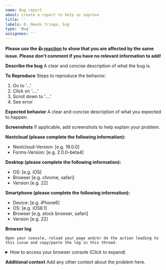 ```yaml
---
name: Bug report
about: Create a report to help us improve
title: ''
labels: 0. Needs triage, bug
type: 'Bug'
assignees: ''
---
```


**Please use the 👍 [reaction](https://blog.github.com/2016-03-10-add-reactions-to-pull-requests-issues-and-comments/) to show that you are affected by the same issue. Please don't comment if you have no relevant information to add!**

**Describe the bug**
A clear and concise description of what the bug is.

**To Reproduce**
Steps to reproduce the behavior:

1. Go to '...'
2. Click on '....'
3. Scroll down to '....'
4. See error

**Expected behavior**
A clear and concise description of what you expected to happen.

**Screenshots**
If applicable, add screenshots to help explain your problem.

**Nextcloud (please complete the following information):**

- Nextcloud-Version: [e.g. 19.0.0]
- Forms-Version: [e.g. 2.0.0-beta4]

**Desktop (please complete the following information):**

- OS: [e.g. iOS]
- Browser [e.g. chrome, safari]
- Version [e.g. 22]

**Smartphone (please complete the following information):**

- Device: [e.g. iPhone6]
- OS: [e.g. iOS8.1]
- Browser [e.g. stock browser, safari]
- Version [e.g. 22]

**Browser log**

```
Open your console, reload your page and/or do the action leading to this issue and copy/paste the log in this thread.
```

<details>
<summary>How to access your browser console (Click to expand)</summary>

# Chrome

- Press either CTRL + SHIFT + J to open the “console” tab of the Developer Tools.
- Alternative method:
    1. Press either CTRL + SHIFT + I or F12 to open the Developer Tools.
    2. Click the “console” tab.

# Safari

- Press CMD + ALT + I to open the Web Inspector.
- See Chrome’s step 2. (Chrome and Safari have pretty much identical dev tools.)

# IE9

1. Press F12 to open the developer tools.
2. Click the “console” tab.

# Firefox

- Press CTRL + SHIFT + K to open the Web console (COMMAND + SHIFT + K on Macs).
- or, if Firebug is installed (recommended):
    1. Press F12 to open Firebug.
    2. Click on the “console” tab.

# Opera

1. Press CTRL + SHIFT + I to open Dragonfly.
2. Click on the “console” tab.
 </details>

**Additional context**
Add any other context about the problem here.
